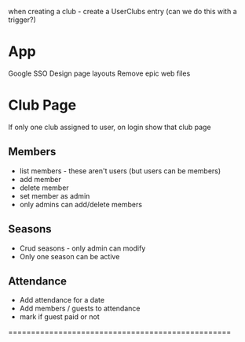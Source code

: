 when creating a club - create a UserClubs entry (can we do this with a trigger?)

# App

Google SSO
Design page layouts 
Remove epic web files

# Club Page

If only one club assigned to user, on login show that club page

## Members

* list members - these aren't users (but users can be members)
* add member
* delete member 
* set member as admin
* only admins can add/delete members

## Seasons 

* Crud seasons - only admin can modify
* Only one season can be active
  
## Attendance

* Add attendance for a date
* Add members / guests to attendance
* mark if guest paid or not

=================================================
